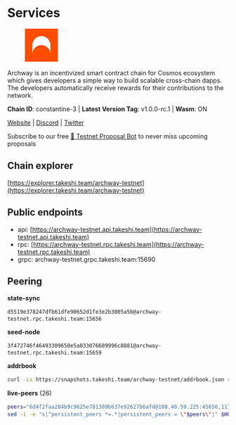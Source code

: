 # Services

<figure><img src="https://github.com/takeshi-val/Logo/raw/main/archway.png" alt=""><figcaption></figcaption></figure>

Archway is an incentivized smart contract chain for Cosmos  ecosystem which gives developers a simple way to build  scalable cross-chain dapps. The developers automatically  receive rewards for their contributions to the network.

**Chain ID**: constantine-3 | **Latest Version Tag**: v1.0.0-rc.1 | **Wasm**: ON

[Website](https://archway.io) | [Discord](https://discord.gg/archwayhq) | [Twitter](https://twitter.com/archwayhq)



Subscribe to our free [🤖 Testnet Proposal Bot](https://t.me/kjnodes_testnet_proposal_bot) to never miss upcoming proposals


## Chain explorer
[https://explorer.takeshi.team/archway-testnet](https://explorer.takeshi.team/archway-testnet)

## Public endpoints

* api: [https://archway-testnet.api.takeshi.team](https://archway-testnet.api.takeshi.team)
* rpc: [https://archway-testnet.rpc.takeshi.team](https://archway-testnet.rpc.takeshi.team)
* grpc: archway-testnet.grpc.takeshi.team:15690

## Peering

**state-sync**

```text
d5519e378247dfb61dfe90652d1fe3e2b3005a5b@archway-testnet.rpc.takeshi.team:15656
```

**seed-node**

```text
3f472746f46493309650e5a033076689996c8881@archway-testnet.rpc.takeshi.team:15659
```

**addrbook**
```bash
curl -Ls https://snapshots.takeshi.team/archway-testnet/addrbook.json > $HOME/.archway/config/addrbook.json
```

**live-peers** (26)
```bash
peers="6d4f2faa284b9c9625e781309b637e92627b6afd@188.40.59.225:45656,1171accc7427f2ffb76fcaa5acdef518ff42c382@178.63.104.200:45656,a14e3d92fbacf59cec76a4f3cfb9c9ff599f892b@210.16.67.34:36656,b9ba5ae75fbdee6812d1aa53ff7154ed59938cbc@57.128.151.101:26656,d1334258b592ebccb85a917aa65976b74e254a60@65.109.65.248:31656,2e4aa44eabb996442fa865ab04cbdcc46fffaf0b@65.109.155.238:27656,1413664d3cfa37c2d661f740b2b47105433f3872@65.21.139.155:34656,b7084c40af131f24ab7e449a9844e0f56c94fa41@51.91.30.173:4000,5069525117c370eedfca4dbdf79a2d092c3b9687@173.249.49.123:24656,232018c513b9096a78e42ffa08f3685c4dd6a030@102.182.132.127:26656,c0e7e484e576f5aca635449a4ed41c2e7097103f@65.109.30.197:23656,9588fb1df2b32f50ca95c31dd92de0cd4724eac3@120.226.39.200:26656,e8d60ff778f3c27f54382ff22c7ac071f2a81027@35.223.36.227:26656,d5519e378247dfb61dfe90652d1fe3e2b3005a5b@65.109.68.190:15656,280fe9d15d5399bdd549487246dac82bab0a3fe8@220.85.113.33:26656,d0a57dec1e14e60e73c9a3f89f7cf351a846bd8a@120.226.39.220:16656,3320a6e7d7f1480e832d74d5ada53d8e275458bb@65.108.238.61:24656,f0993a9eef446cbfed4ed78bcb4179143079a5f3@51.161.84.41:26356,7f46c5c86639e04183cea341d62c59213cdc4542@185.230.138.49:26656,e5e71ccd387eba74fec51b211e9236fca965af40@46.4.5.45:11556,5c2a752c9b1952dbed075c56c600c3a79b58c395@195.3.220.140:26946,e40e240706e5c551de40fefab1ad9fbf4a4bec23@141.94.73.39:42656,a06988c902dc5af9186ad023bc8a115453c8be7f@118.71.135.203:15656,e50d7fa6a50ac792e5df61ff621d9621e9fcc8aa@34.133.135.231:26656,6dbe7c10f3471b3f34ac7070035e3938b2b8c946@119.131.15.129:26621,874f0042c20d3808eccb86b523fffe42903034b8@95.217.144.107:11556"
sed -i -e "s|^persistent_peers *=.*|persistent_peers = \"$peers\"|" $HOME/.archway/config/config.toml
```
